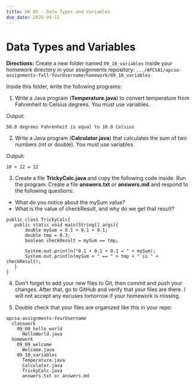 ```yaml
---
title: HW 05 - Data Types and Variables
due_date: 2025-09-11
---
```


# Data Types and Variables

**Directions:** Create a new folder named `09_10_variables` inside your homework directory in your assignments repository:
`.../APCSA1/apcsa-assignments-fall-YourUsername/homework/09_10_variables`

Inside this folder, write the following programs:

1. Write a Java program (**Temperature.java**) to convert temperature from Fahrenheit to Celsius degrees. You must use variables.
   
Output:

`50.0 degrees Fahrenheit is equal to 10.0 Celsius`

2. Write a Java program (**Calculator.java**) that calculates the sum of two numbers (int or double). You must use variables.

Output:

`10 + 12 = 22`

3. Create a file **TrickyCalc.java** and copy the following code inside. Run the program. Create a file **answers.txt** or **answers.md** and respond to the following questions:
   
* What do you notice about the mySum value?
* What is the value of checkResult, and why do we get that result?

```
public class TrickyCalc{
   public static void main(String[] args){
       double mySum = 0.1 + 0.1 + 0.1;
       double tmp = 0.3;
       boolean checkResult = mySum == tmp;

       System.out.println("0.1 + 0.1 + 0.1 = " + mySum);
       System.out.println(mySum + " == " + tmp + " is " + checkResult);
   }
}
```

4. Don’t forget to add your new files to Git, then commit and push your changes. After that, go to GitHub and verify that your files are there.
I will not accept any excuses tomorrow if your homework is missing.

5. Double check that your files are organized like this in your repo:
```
apcsa-assignments-YourUsername
  classwork
    09_09_hello_world
      HelloWorld.java
  homework
    09_09_welcome
      Welcome.java
    09_10_variables
      Temperature.java
      Calculator.java
      TrickyCalc.java
      answers.txt or answers.md
```
